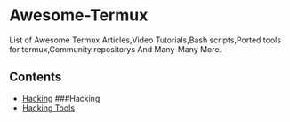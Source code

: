 # Awesome-Termux

List of Awesome Termux Articles,Video Tutorials,Bash scripts,Ported tools for termux,Community repositorys And Many-Many More.

## Contents
- [Hacking](#hacking)
###Hacking
 - [Hacking Tools](https://wiki.termux.com/wiki/Hacking)
